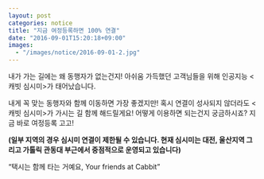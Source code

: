 ```yaml
---
layout: post
categories: notice
title: "지금 여정등록하면 100% 연결"
date: "2016-09-01T15:20:18+09:00"
images:
  - "/images/notice/2016-09-01-2.jpg"
---
```


내가 가는 길에는 왜 동행자가 없는건지! 아쉬움 가득했던 고객님들을 위해 인공지능 &lt;캐빗 심시미&gt;가 태어났습니다.

내게 꼭 맞는 동행자와 함께 이동하면 가장 좋겠지만! 혹시 연결이 성사되지 않더라도 &lt;캐빗 심시미&gt;가 가시는 길 함께 해드릴게요! 어떻게 이용하면 되는건지 궁금하시죠? 지금 바로 여정등록 고고!

<strong>(일부 지역의 경우 심시미 연결이 제한될 수 있습니다. 현재 심시미는 대전, 울산지역 그리고 가톨릭 관동대 부근에서 중점적으로 운영되고 있습니다)</strong>

“택시는 함께 타는 거예요, Your friends at Cabbit”
